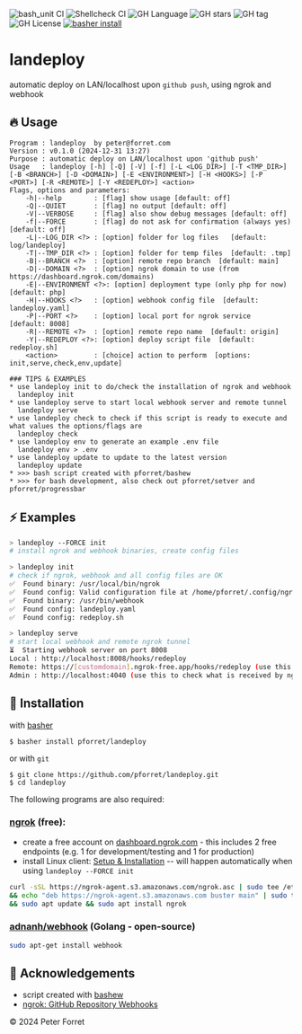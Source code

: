 ![bash_unit CI](https://github.com/pforret/landeploy/workflows/bash_unit%20CI/badge.svg)
![Shellcheck CI](https://github.com/pforret/landeploy/workflows/Shellcheck%20CI/badge.svg)
![GH Language](https://img.shields.io/github/languages/top/pforret/landeploy)
![GH stars](https://img.shields.io/github/stars/pforret/landeploy)
![GH tag](https://img.shields.io/github/v/tag/pforret/landeploy)
![GH License](https://img.shields.io/github/license/pforret/landeploy)
[![basher install](https://img.shields.io/badge/basher-install-white?logo=gnu-bash&style=flat)](https://www.basher.it/package/)

# landeploy

automatic deploy on LAN/localhost upon `github push`, using ngrok and webhook

## 🔥 Usage

```
Program : landeploy  by peter@forret.com
Version : v0.1.0 (2024-12-31 13:27)
Purpose : automatic deploy on LAN/localhost upon 'github push'
Usage   : landeploy [-h] [-Q] [-V] [-f] [-L <LOG_DIR>] [-T <TMP_DIR>] [-B <BRANCH>] [-D <DOMAIN>] [-E <ENVIRONMENT>] [-H <HOOKS>] [-P <PORT>] [-R <REMOTE>] [-Y <REDEPLOY>] <action>
Flags, options and parameters:
    -h|--help        : [flag] show usage [default: off]
    -Q|--QUIET       : [flag] no output [default: off]
    -V|--VERBOSE     : [flag] also show debug messages [default: off]
    -f|--FORCE       : [flag] do not ask for confirmation (always yes) [default: off]
    -L|--LOG_DIR <?> : [option] folder for log files   [default: log/landeploy]
    -T|--TMP_DIR <?> : [option] folder for temp files  [default: .tmp]
    -B|--BRANCH <?>  : [option] remote repo branch  [default: main]
    -D|--DOMAIN <?>  : [option] ngrok domain to use (from https://dashboard.ngrok.com/domains)
    -E|--ENVIRONMENT <?>: [option] deployment type (only php for now)  [default: php]
    -H|--HOOKS <?>   : [option] webhook config file  [default: landeploy.yaml]
    -P|--PORT <?>    : [option] local port for ngrok service  [default: 8008]
    -R|--REMOTE <?>  : [option] remote repo name  [default: origin]
    -Y|--REDEPLOY <?>: [option] deploy script file  [default: redeploy.sh]
    <action>         : [choice] action to perform  [options: init,serve,check,env,update]
                                                                                                                                                                                                                                                                                                                                                                 
### TIPS & EXAMPLES
* use landeploy init to do/check the installation of ngrok and webhook
  landeploy init
* use landeploy serve to start local webhook server and remote tunnel
  landeploy serve
* use landeploy check to check if this script is ready to execute and what values the options/flags are
  landeploy check
* use landeploy env to generate an example .env file
  landeploy env > .env
* use landeploy update to update to the latest version
  landeploy update
* >>> bash script created with pforret/bashew
* >>> for bash development, also check out pforret/setver and pforret/progressbar
```

## ⚡️ Examples

```bash
> landeploy --FORCE init
# install ngrok and webhook binaries, create config files

> landeploy init
# check if ngrok, webhook and all config files are OK
✅  Found binary: /usr/local/bin/ngrok                                                                                                                                                                                                                                                                                                                           
✅  Found config: Valid configuration file at /home/pforret/.config/ngrok/ngrok.yml
✅  Found binary: /usr/bin/webhook
✅  Found config: landeploy.yaml
✅  Found config: redeploy.sh

> landeploy serve
# start local webhook and remote ngrok tunnel
⏳  Starting webhook server on port 8008
Local : http://localhost:8008/hooks/redeploy
Remote: https://[customdomain].ngrok-free.app/hooks/redeploy (use this as webhook in GitHub/BitBucket)
Admin : http://localhost:4040 (use this to check what is received by ngrok)
```

## 🚀 Installation

with [basher](https://github.com/basherpm/basher)

	$ basher install pforret/landeploy

or with `git`

	$ git clone https://github.com/pforret/landeploy.git
	$ cd landeploy

The following programs are also required:

### [ngrok](https://ngrok.com/) (free):

* create a free account on [dashboard.ngrok.com](https://dashboard.ngrok.com/) - this includes 2 free endpoints (e.g. 1 for development/testing and 1 for production)
* install Linux client: [Setup & Installation](https://dashboard.ngrok.com/get-started/setup/linux) -- will happen automatically when using `landeploy --FORCE init`
```bash
curl -sSL https://ngrok-agent.s3.amazonaws.com/ngrok.asc | sudo tee /etc/apt/trusted.gpg.d/ngrok.asc >/dev/null \
&& echo "deb https://ngrok-agent.s3.amazonaws.com buster main" | sudo tee /etc/apt/sources.list.d/ngrok.list \
&& sudo apt update && sudo apt install ngrok
```

### [adnanh/webhook](https://github.com/adnanh/webhook) (Golang - open-source)

```bash
sudo apt-get install webhook
```

## 📝 Acknowledgements

* script created with [bashew](https://github.com/pforret/bashew)
* [ngrok: GitHub Repository Webhooks](https://ngrok.com/docs/integrations/github/webhooks/)

&copy; 2024 Peter Forret
